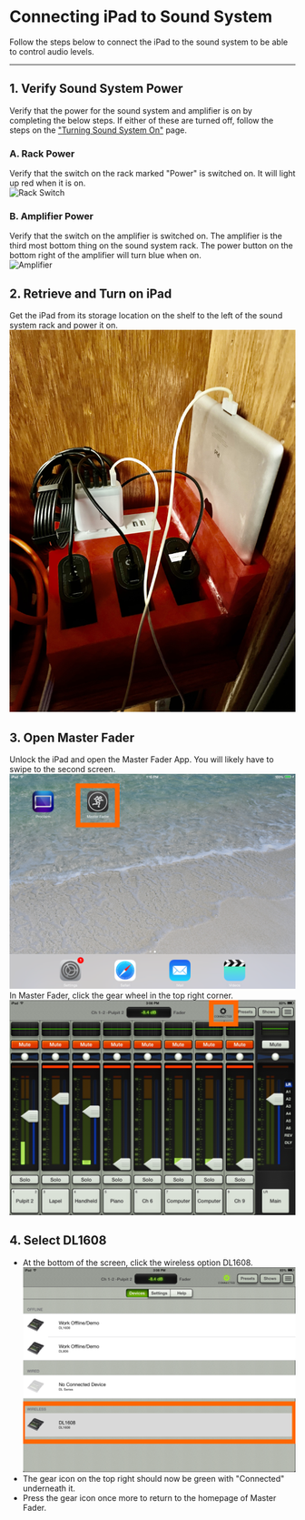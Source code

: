 # Connecting iPad to Sound System

Follow the steps below to connect the iPad to the sound system to be able to control audio levels.

---

## 1. Verify Sound System Power
  Verify that the power for the sound system and amplifier is on by completing the below steps. If either of these are turned off, follow the steps on the ["Turning Sound System On"](turning_sound_system_on.md) page.

### A. Rack Power
   Verify that the switch on the rack marked "Power" is switched on. It will light up red when it is on.
   <br>![Rack Switch](../../assets/images/audio/sound_system_on-off/sound_system_rack_switch.png)

### B. Amplifier Power
   Verify that the switch on the amplifier is switched on. The amplifier is the third most bottom thing on the sound system rack. The power button on the bottom right of the amplifier will turn blue when on.
   <br>![Amplifier](../../assets/images/audio/sound_system_on-off/sound_system_rack_amplifier.png)
 
## 2. Retrieve and Turn on iPad
  Get the iPad from its storage location on the shelf to the left of the sound system rack and power it on.
 <br>![iPad Storage](../../assets/images/audio/ipad_sound_system/iPad_storage_location.jpg)

## 3. Open Master Fader
  Unlock the iPad and open the Master Fader App. You will likely have to swipe to the second screen.
 <br>![Master Fader App](../../assets/images/audio/ipad_sound_system/master-fader.png)
  In Master Fader, click the gear wheel in the top right corner.
 <br>![Gear Icon](../../assets/images/audio/ipad_sound_system/gear-icon.png)

## 4. Select DL1608
 - At the bottom of the screen, click the wireless option DL1608.
 <br>![DL1608](../../assets/images/audio/ipad_sound_system/dl1608.png)
 - The gear icon on the top right should now be green with "Connected" underneath it.
 - Press the gear icon once more to return to the homepage of Master Fader.